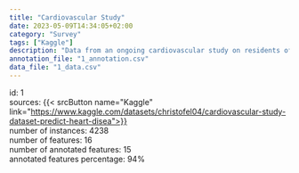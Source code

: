 ```yaml
---
title: "Cardiovascular Study"
date: 2023-05-09T14:34:05+02:00
category: "Survey"
tags: ["Kaggle"]
description: "Data from an ongoing cardiovascular study on residents of the town of Framingham, Massachusetts. The classification goal is to predict whether the patient has 10-year risk of future coronary heart disease (CHD)."
annotation_file: "1_annotation.csv"
data_file: "1_data.csv"
---
```

id: 1 \
sources: {{< srcButton name="Kaggle" link="https://www.kaggle.com/datasets/christofel04/cardiovascular-study-dataset-predict-heart-disea">}}  \
number of instances: 4238 \
number of features: 16 \
number of annotated features: 15 \
annotated features percentage: 94% 
